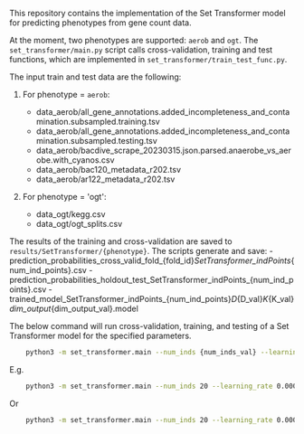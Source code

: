 
This repository contains the implementation of the Set Transformer model for predicting phenotypes from gene count data.  

At the moment, two phenotypes are supported: `aerob` and `ogt`.
The `set_transformer/main.py` script calls cross-validation, training and test functions, which are implemented in `set_transformer/train_test_func.py`. 

The input train and test data are the following:

1. For phenotype  = `aerob`:
    - data_aerob/all_gene_annotations.added_incompleteness_and_contamination.subsampled.training.tsv
    - data_aerob/all_gene_annotations.added_incompleteness_and_contamination.subsampled.testing.tsv
    - data_aerob/bacdive_scrape_20230315.json.parsed.anaerobe_vs_aerobe.with_cyanos.csv
    - data_aerob/bac120_metadata_r202.tsv
    - data_aerob/ar122_metadata_r202.tsv

2. For phenotype  = 'ogt':
    - data_ogt/kegg.csv
    - data_ogt/ogt_splits.csv

The results of the training and cross-validation are saved to `results/SetTransformer/{phenotype}`. The scripts generate and save:
    - prediction_probabilities_cross_valid_fold_{fold_id}_SetTransformer_indPoints_{num_ind_points}.csv
    - prediction_probabilities_holdout_test_SetTransformer_indPoints_{num_ind_points}.csv
    - trained_model_SetTransformer_indPoints_{num_ind_points}_D_{D_val}_K_{K_val}_dim_output_{dim_output_val}.model

The below command will run cross-validation, training, and testing of a Set Transformer model for the specified parameters.    
```bash
    python3 -m set_transformer.main --num_inds {num_inds_val} --learning_rate {learning_rate_val} --num_epochs {num_epochs_val} --batch_size {batch_size_val} --phenotype [ogt/aerob]
```
E.g.
```bash
    python3 -m set_transformer.main --num_inds 20 --learning_rate 0.0001 --num_epochs 10 --batch_size 32 --phenotype ogt
```
Or

```bash
    python3 -m set_transformer.main --num_inds 20 --learning_rate 0.0001 --num_epochs 10 --batch_size 32 --phenotype aerob
```
